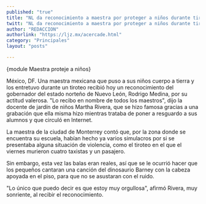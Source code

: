 ```yaml
---
published: "true"
title: "NL da reconocimiento a maestra por proteger a niños durante tiroteo"
twitt: "NL da reconocimiento a maestra por proteger a niños durante tiroteo"
author: "REDACCION"
authorlink: "https://ljz.mx/acercade.html"
category: "Principales"
layout: "posts"

---
```


{module Maestra proteje a niños}


  México, DF. Una maestra mexicana que puso a sus niños cuerpo a tierra y los entretuvo durante un tiroteo recibió hoy un reconocimiento del gobernador del estado norteño de Nuevo León, Rodrigo Medina, por su actitud valerosa. "Lo recibo en nombre de todos los maestros", dijo la docente de jardín de niños Martha Rivera, que se hizo famosa gracias a una grabación que ella misma hizo mientras trataba de poner a resguardo a sus alumnos y que circuló en Internet.



  La maestra de la ciudad de Monterrey contó que, por la zona donde se encuentra su escuela, habían hecho ya varios simulacros por si se presentaba alguna situación de violencia, como el tiroteo en el que el viernes murieron cuatro taxistas y un pasajero.



  Sin embargo, esta vez las balas eran reales, así que se le ocurrió hacer que los pequeños cantaran una canción del dinosaurio Barney con la cabeza apoyada en el piso, para que no se asustaran con el ruido.



  "Lo único que puedo decir es que estoy muy orgullosa", afirmó Rivera, muy sonriente, al recibir el reconocimiento.

